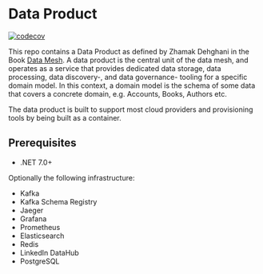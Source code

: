 # Data Product

[![codecov](https://codecov.io/gh/devantler/data-product/branch/main/graph/badge.svg?token=9lh1Z59deC)](https://codecov.io/gh/devantler/data-product)

This repo contains a Data Product as defined by Zhamak Dehghani in the Book [Data Mesh](https://www.oreilly.com/library/view/data-mesh/9781492092384/). A data product is the central unit of the data mesh, and operates as a service that provides dedicated data storage, data processing, data discovery-, and data governance- tooling for a specific domain model. In this context, a domain model is the schema of some data that covers a concrete domain, e.g. Accounts, Books, Authors etc.

The data product is built to support most cloud providers and provisioning tools by being built as a container.

## Prerequisites

- .NET 7.0+

Optionally the following infrastructure:

- Kafka
- Kafka Schema Registry
- Jaeger
- Grafana
- Prometheus
- Elasticsearch
- Redis
- LinkedIn DataHub
- PostgreSQL
